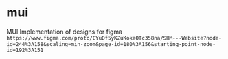 # mui
MUI Implementation of designs for figma
``` https://www.figma.com/proto/CYuDf5yKZuKokaOTc358na/SHM---Website?node-id=244%3A158&scaling=min-zoom&page-id=180%3A156&starting-point-node-id=192%3A151```
